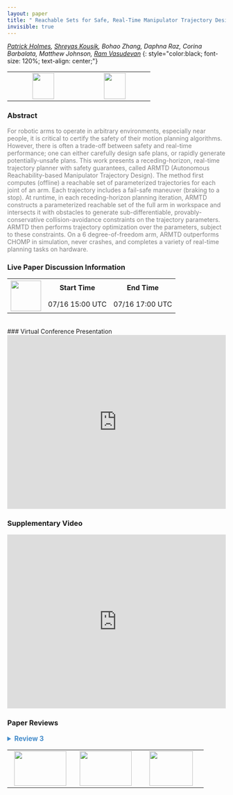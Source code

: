 ```yaml
---
layout: paper
title: " Reachable Sets for Safe, Real-Time Manipulator Trajectory Design"
invisible: true
---
```

*[Patrick Holmes](https://pdholmes.github.io/),  [Shreyas Kousik](https://www.shreyaskousik.com/), Bohao Zhang, Daphna Raz, Corina Barbalata, Matthew Johnson,  [Ram Vasudevan](http://www.roahmlab.com/)*
{: style="color:black; font-size: 120%; text-align: center;"}

<table width="30%"> <tr>
<td style="width: 20%; text-align: center;"><a href="http://www.roboticsproceedings.org/rss16/p100.pdf"><img src="{{ site.baseurl }}/images/paper_link.png"
width = "50"  height = "60"/> </a> </td>

<td style="width: 20%; text-align: center;"><a href="https://github.com/ramvasudevan/arm_planning"><img src="{{ site.baseurl }}/images/software_link.png"
width = "50"  height = "60"/> </a> </td>

</tr></table>

### Abstract
<html><p style="color:gray; font-size: 100%; text-align: justified;">
For robotic arms to operate in arbitrary environments, especially near people, it is critical to certify the safety of their motion planning algorithms. However, there is often a trade-off between safety and real-time performance; one can either carefully design safe plans, or rapidly generate potentially-unsafe plans. This work presents a receding-horizon, real-time trajectory planner with safety guarantees, called ARMTD (Autonomous Reachability-based Manipulator Trajectory Design). The method first computes (offline) a reachable set of parameterized trajectories for each joint of an arm. Each trajectory includes a fail-safe maneuver (braking to a stop). At runtime, in each receding-horizon planning iteration, ARMTD constructs a parameterized reachable set of the full arm in workspace and intersects it with obstacles to generate sub-differentiable, provably-conservative collision-avoidance constraints on the trajectory parameters. ARMTD then performs trajectory optimization over the parameters, subject to these constraints. On a 6 degree-of-freedom arm, ARMTD outperforms CHOMP in simulation, never crashes, and completes a variety of real-time planning tasks on hardware.
</p></html>

### Live Paper Discussion Information
<html>
<table width="50%">
<tr> <th rowspan="2"><a href="https://pheedloop.com/rss2020/virtual/"><img src="{{ site.baseurl }}/images/pheedloop_link.png" width = "70"  height = "70"/> </a> </th> <th> Start Time </th> <th> End Time </th> </tr>
<tr> <td> 07/16 15:00 UTC </td><td> 07/16 17:00 UTC </td></tr>
</table> <br> </html>
### Virtual Conference Presentation
<iframe width="100%" height="400" src="https://www.youtube.com/embed/6tjnh1Yxr_Q" frameborder="0" allow="accelerometer; autoplay; encrypted-media; gyroscope; picture-in-picture" allowfullscreen></iframe>

### Supplementary Video
<iframe width="100%" height="400" src="https://www.youtube.com/embed/ySnux2owlAA " frameborder="0" allow="accelerometer; autoplay; encrypted-media; gyroscope; picture-in-picture" allowfullscreen></iframe>

### Paper Reviews
<details><summary style="font-size:110%; color:#438BCA; cursor: pointer;"><b> Review 3</b></summary>
<p style="color:gray; font-size: 100%; text-align: justified; white-space: pre-line">
Overall, the work is of high quality and the results are impressive, but the paper is not matching the quality of the work.

While the first part is clear and easy to follow, there are some notions that are not clearly motivated and explained. For instance the slicing is introduced
early in the paper but its objective only explained later. As the paper introduces many notions, it is hard to get the global picture of how everything works together.
I would recommend producing a figure detailing the offline and the online step to provide a gentler introduction to the method.

A particularly annoying point concerns the supplementary document that seems to be simply a previous version of the paper. This strikes me as a demonstration
of laziness; how hard was it to simply extract the proofs and relevant information from the document and present them on a reduced file ?
The sections are not even properly refered in the paper. This is clearly not acceptable.


This being said, again I think the work is of high quality.
</p> </details>

<table width="100%"><tr><td style="width: 30%; text-align: center;"><a href="{{ site.baseurl }}/program/papers/99"> <img src="{{ site.baseurl }}/images/previous_icon.png" width = "120"  height = "80"/> </a> </td>

<td style="width: 30%; text-align: center;"><a href="{{ site.baseurl }}/program/papers"> <img src="{{ site.baseurl }}/images/overview_icon.png" width = "120"  height = "80"/> </a> </td> 

<td style="width: 30%; text-align: center;"><a href="{{ site.baseurl }}/program/papers/101"> <img src="{{ site.baseurl }}/images/next_icon.png" width = "100"  height = "80"/> </a> </td> 

</tr></table>

